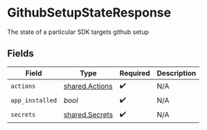 # GithubSetupStateResponse

The state of a particular SDK targets github setup


## Fields

| Field                                            | Type                                             | Required                                         | Description                                      |
| ------------------------------------------------ | ------------------------------------------------ | ------------------------------------------------ | ------------------------------------------------ |
| `actions`                                        | [shared.Actions](../../models/shared/actions.md) | :heavy_check_mark:                               | N/A                                              |
| `app_installed`                                  | *bool*                                           | :heavy_check_mark:                               | N/A                                              |
| `secrets`                                        | [shared.Secrets](../../models/shared/secrets.md) | :heavy_check_mark:                               | N/A                                              |